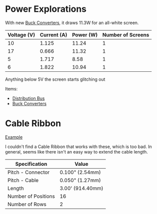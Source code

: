 # Power Explorations

With new [Buck Converters](https://www.adafruit.com/product/1385), it draws 11.3W for an all-white screen.

| Voltage (V) | Current (A) | Power (W) | Number of Screens |
| ----------- | ----------- | --------- | ----------------- |
| 10          | 1.125       | 11.24     | 1                 |
| 17          | 0.666       | 11.32     | 1                 |
| 5           | 1.717       | 8.58      | 1                 |
| 6           | 1.822       | 10.94     | 1                 |

Anything below 5V the screen starts glitching out

Items:

- [Distribution Bus](https://www.adafruit.com/product/737)
- [Buck Converters](https://www.adafruit.com/product/1385)

# Cable Ribbon

[Example](https://www.digikey.com/en/products/detail/assmann-wsw-components/H3CCS-1636G/999349)

I couldn't find a Cable Ribbon that works with these, which is too bad. In general, seems like there isn't an easy way to extend the cable length.

| Specification       | Value            |
| ------------------- | ---------------- |
| Pitch - Connector   | 0.100" (2.54mm)  |
| Pitch - Cable       | 0.050" (1.27mm)  |
| Length              | 3.00' (914.40mm) |
| Number of Positions | 16               |
| Number of Rows      | 2                |
